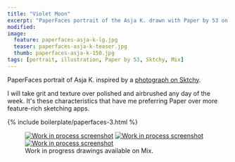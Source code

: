 ```yaml
---
title: "Violet Moon"
excerpt: "PaperFaces portrait of the Asja K. drawn with Paper by 53 on an iPad."
modified: 
image: 
  feature: paperfaces-asja-k-lg.jpg
  teaser: paperfaces-asja-k-teaser.jpg
  thumb: paperfaces-asja-k-150.jpg
tags: [portrait, illustration, Paper by 53, Sktchy, Mix]
---
```


PaperFaces portrait of Asja K. inspired by a [photograph on Sktchy](http://sktchy.com/d5SaaC).

I will take grit and texture over polished and airbrushed any day of the week. It's these characteristics that have me preferring Paper over more feature-rich sketching apps.

{% include boilerplate/paperfaces-3.html %}

<figure class="third">
  <a href="https://mix.fiftythree.com/11098-Michael-Rose/1887226"><img src="{{ site.url }}/images/paperfaces-asja-k-process-1-600.jpg" alt="Work in process screenshot"></a>
  <a href="https://mix.fiftythree.com/11098-Michael-Rose/1887463"><img src="{{ site.url }}/images/paperfaces-asja-k-process-2-600.jpg" alt="Work in process screenshot"></a>
  <a href="https://mix.fiftythree.com/11098-Michael-Rose/1896998"><img src="{{ site.url }}/images/paperfaces-asja-k-process-3-600.jpg" alt="Work in process screenshot"></a>
  <figcaption>Work in progress drawings available on Mix.</figcaption>
</figure>
